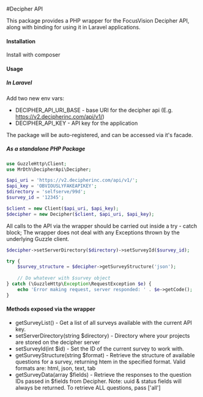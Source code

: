 #Decipher API

This package provides a PHP wrapper for the FocusVision Decipher API, along with binding for using it in Laravel applications.

#### Installation
Install with composer


#### Usage

##### In Laravel

Add two new env vars:

- DECIPHER_API_URI_BASE - base URI for the decipher api (E.g. https://v2.decipherinc.com/api/v1/)
- DECIPHER_API_KEY - API key for the application

The package will be auto-registered, and can be accessed via it's facade.

##### As a standalone PHP Package

```php
use GuzzleHttp\Client;
use MrDth\DecipherApi\Decipher;

$api_uri = 'https://v2.decipherinc.com/api/v1/';
$api_key = 'OBVIOUSLYFAKEAPIKEY';
$directory = 'selfserve/99d';
$survey_id = '12345';

$client = new Client($api_uri, $api_key);
$decipher = new Decipher($client, $api_uri, $api_key);


```


All calls to the API via the wrapper should be carried out inside a try - catch block;
The wrapper does not deal with any Exceptions thrown by the underlying Guzzle client.

```php
$decipher->setServerDirectory($directory)->setSurveyId($survey_id);

try {
    $survey_structure = $decipher->getSurveyStructure('json');
  
    // Do whatever with $survey object
} catch (\GuzzleHttp\Exception\RequestException $e) {
    echo 'Error making request, server responded: ' . $e->getCode();
}
```

#### Methods exposed via the wrapper

- getSurveyList() - Get a list of all surveys available with the current API key.
- setServerDirectory(string $directory) - Directory where your projects are stored on the decipher server
- setSurveyId(int $id) - Set the ID of the current survey to work with.
- getSurveyStructure(string $format) - Retrieve the structure of available questions for a survey, returning htem in the specified format.  Valid formats are: html, json, text, tab
- getSurveyData(array $fields) - Retrieve the responses to the question IDs passed in $fields from Decipher.  Note: uuid & status fields will always be returned. To retrieve ALL questions, pass ['all'] 